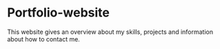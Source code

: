 # Portfolio-website

This website gives an overview about my skills, projects and information about how to contact me.
